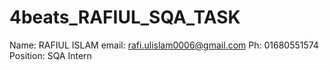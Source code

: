 # 4beats_RAFIUL_SQA_TASK
Name: RAFIUL ISLAM
email: rafi.ulislam0006@gmail.com
Ph: 01680551574
Position: SQA Intern
